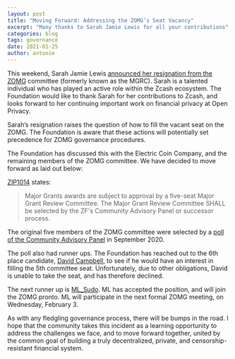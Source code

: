 ```yaml
---
layout: post
title: "Moving Forward: Addressing the ZOMG’s Seat Vacancy"
excerpt: "Many thanks to Sarah Jamie Lewis for all your contributions"
categories: blog
tags: governance
date: 2021-01-25
author: antonie
---
```


This weekend, Sarah Jamie Lewis [announced her resignation from the ZOMG](https://forum.zcashcommunity.com/t/announcing-my-resignation-from-the-zomg/38363) committee (formerly known as the MGRC). Sarah is a talented individual who has played an active role within the Zcash ecosystem. The Foundation would like to thank Sarah for her contributions to Zcash, and looks forward to her continuing important work on financial privacy at Open Privacy. 

Sarah’s resignation raises the question of how to fill the vacant seat on the ZOMG. The Foundation is aware that these actions will potentially set precedence for ZOMG governance procedures.

The Foundation has discussed this with the Electric Coin Company, and the remaining members of the ZOMG committee. We have decided to move forward as laid out below:

[ZIP1014](https://zips.z.cash/zip-1014) states:

> Major Grants awards are subject to approval by a five-seat Major Grant Review Committee. The Major Grant Review Committee SHALL be selected by the ZF's Community Advisory Panel or successor process.

The original five members of the ZOMG committee were selected by a [poll of the Community Advisory Panel](https://vote.heliosvoting.org/helios/elections/fd30d13c-e010-11ea-88f3-4a6a23563c24/view) in September 2020. 

The poll also had runner ups. The Foundation has reached out to the 6th place candidate, [David Campbell](https://forum.zcashcommunity.com/t/dc-for-mgrc/36666), to see if he would have an interest in filling the 5th committee seat. Unfortunately, due to other obligations, David is unable to take the seat, and has therefore declined.

The next runner up is [ML_Sudo](https://forum.zcashcommunity.com/t/ml-for-mgrc/36718). ML has accepted the position, and will join the ZOMG pronto. ML will participate in the next formal ZOMG meeting, on Wednesday, February 3.

As with any fledgling governance process, there will be bumps in the road. I hope that the community takes this incident as a learning opportunity to address the challenges we face, and to move forward together, united by the common goal of building a truly decentralized, private, and censorship-resistant financial system.

